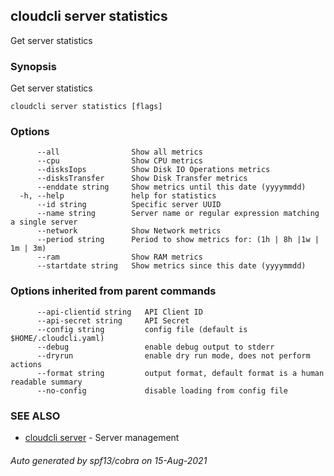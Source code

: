 ## cloudcli server statistics

Get server statistics

### Synopsis

Get server statistics

```
cloudcli server statistics [flags]
```

### Options

```
      --all                Show all metrics
      --cpu                Show CPU metrics
      --disksIops          Show Disk IO Operations metrics
      --disksTransfer      Show Disk Transfer metrics
      --enddate string     Show metrics until this date (yyyymmdd)
  -h, --help               help for statistics
      --id string          Specific server UUID
      --name string        Server name or regular expression matching a single server
      --network            Show Network metrics
      --period string      Period to show metrics for: (1h | 8h |1w | 1m | 3m)
      --ram                Show RAM metrics
      --startdate string   Show metrics since this date (yyyymmdd)
```

### Options inherited from parent commands

```
      --api-clientid string   API Client ID
      --api-secret string     API Secret
      --config string         config file (default is $HOME/.cloudcli.yaml)
      --debug                 enable debug output to stderr
      --dryrun                enable dry run mode, does not perform actions
      --format string         output format, default format is a human readable summary
      --no-config             disable loading from config file
```

### SEE ALSO

* [cloudcli server](cloudcli_server.md)	 - Server management

###### Auto generated by spf13/cobra on 15-Aug-2021
